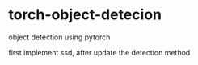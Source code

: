 # torch-object-detecion

object detection using pytorch

first implement ssd, after update the detection method